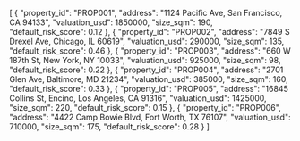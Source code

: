 [
{
"property_id": "PROP001",
"address": "1124 Pacific Ave, San Francisco, CA 94133",
"valuation_usd": 1850000,
"size_sqm": 190,
"default_risk_score": 0.12
},
{
"property_id": "PROP002",
"address": "7849 S Drexel Ave, Chicago, IL 60619",
"valuation_usd": 290000,
"size_sqm": 135,
"default_risk_score": 0.46
},
{
"property_id": "PROP003",
"address": "660 W 187th St, New York, NY 10033",
"valuation_usd": 925000,
"size_sqm": 98,
"default_risk_score": 0.22
},
{
"property_id": "PROP004",
"address": "2701 Glen Ave, Baltimore, MD 21234",
"valuation_usd": 385000,
"size_sqm": 160,
"default_risk_score": 0.33
},
{
"property_id": "PROP005",
"address": "16845 Collins St, Encino, Los Angeles, CA 91316",
"valuation_usd": 1425000,
"size_sqm": 220,
"default_risk_score": 0.15
},
{
"property_id": "PROP006",
"address": "4422 Camp Bowie Blvd, Fort Worth, TX 76107",
"valuation_usd": 710000,
"size_sqm": 175,
"default_risk_score": 0.28
}
]
